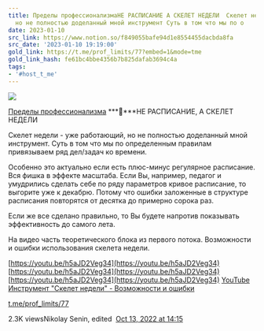 ```yaml
---
title: Пределы профессионализмаНЕ РАСПИСАНИЕ А СКЕЛЕТ НЕДЕЛИ  Скелет недели  уже работающий
  но не полностью доделанный мной инструмент Суть в том что мы по о
date: 2023-01-10
src_link: https://www.notion.so/f849055bafe94d1e8554455dacbda8fa
src_date: '2023-01-10 19:19:00'
gold_link: https://t.me/prof_limits/77?embed=1&mode=tme
gold_link_hash: fe61bc4bbe4356b7b825dafab3694c4a
tags:
- '#host_t_me'
---
```




[*![](https://cdn4.cdn-telegram.org/file/FD7_Vu2LpoYKKiEEgOKPG8vQLNL61MMmH5qpovWCNKY3i5J6yr4oi9ciuLv5M7wyGDl7MrHMyVFdi4w1Q1eehnVFkEUOCgt8WiWv0FawAPczl2RaH46s5h0tdMh78DxjwrmktD3a3pmrAQg6QvoD5bB4b68ChEVMtPjPWL7-xkcn5F91t5NoF4_BjPZUVPn63H9gzTaDi6oLA7HLdngv7ol0fwwCpyQnlX1gpF84VmwgrISrw5U5SUuHhuXIgBqVBxWob6uacuv50slBXlBTRPGJSTK8xLfeBxFJF5nq1qo9PlCtAlNlsGptk4TNod9eUACJLmQ8DAyGs2fDtDuGPg.jpg)*](https://t.me/prof_limits)



[Пределы профессионализма](https://t.me/prof_limits)
***🔋***НЕ РАСПИСАНИЕ, А СКЕЛЕТ НЕДЕЛИ  
  
Скелет недели - уже работающий, но не полностью доделанный мной инструмент. Суть в том что мы по определенным правилам привязываем ряд дел/задач ко времени.   
  
Особенно это актуально если есть плюс-минус регулярное расписание. Вся фишка в эффекте масштаба. Если Вы, например, педагог и умудрились сделать себе по ряду параметров кривое расписание, то выгорите уже к декабрю. Потому что ошибки заложенные в структуре расписания повторятся от десятка до примерно сорока раз.   
  
Если же все сделано правильно, то Вы будете напротив показывать эффективность до самого лета.  
  
На видео часть теоретического блока из первого потока. Возможности и ошибки использования скелета недели.  
   
[https://youtu.be/h5aJD2Veg34](https://youtu.be/h5aJD2Veg34)  
[https://youtu.be/h5aJD2Veg34](https://youtu.be/h5aJD2Veg34)  
[https://youtu.be/h5aJD2Veg34](https://youtu.be/h5aJD2Veg34)
[YouTube
Инструмент "Скелет недели" - Возможности и ошибки](https://youtu.be/h5aJD2Veg34)

[t.me/prof\_limits/77](https://t.me/prof_limits/77)

2.3K viewsNikolay Senin, edited  [Oct 13, 2022 at 14:15](https://t.me/prof_limits/77)